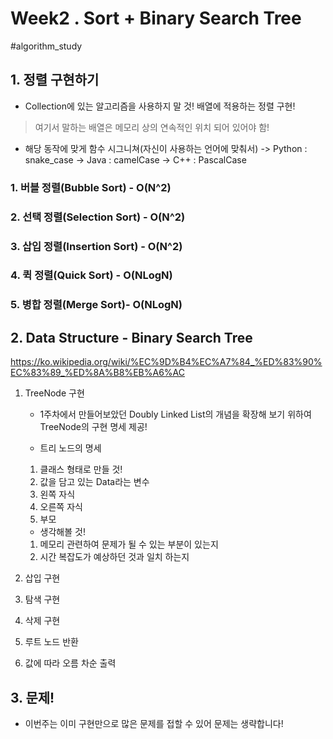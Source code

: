 # Week2 . Sort + Binary Search Tree
#algorithm_study

## 1. 정렬 구현하기
- Collection에 있는 알고리즘을 사용하지 말 것! 배열에 적용하는 정렬 구현!
> 여기서 말하는 배열은 메모리 상의 연속적인 위치 되어 있어야 함!  

- 해당 동작에 맞게 함수 시그니쳐(자신이 사용하는 언어에 맞춰서)
-> Python : snake_case
-> Java : camelCase
-> C++ : PascalCase

### 1. 버블 정렬(Bubble Sort) - O(N^2)

### 2. 선택 정렬(Selection Sort) - O(N^2)

### 3. 삽입 정렬(Insertion Sort) - O(N^2)

### 4. 퀵 정렬(Quick Sort) - O(NLogN)

### 5. 병합 정렬(Merge Sort)- O(NLogN)

## 2. Data Structure - Binary Search Tree

https://ko.wikipedia.org/wiki/%EC%9D%B4%EC%A7%84_%ED%83%90%EC%83%89_%ED%8A%B8%EB%A6%AC

1. TreeNode 구현
    - 1주차에서 만들어보았던 Doubly Linked List의 개념을 확장해 보기 위하여 TreeNode의 구현 명세 제공!
    
    - 트리 노드의 명세
    1. 클래스 형태로 만들 것!
    2. 값을 담고 있는 Data라는 변수
    3. 왼쪽 자식
    4. 오른쪽 자식
    5. 부모 

    - 생각해볼 것!
    1. 메모리 관련하여 문제가 될 수 있는 부분이 있는지
    2. 시간 복잡도가 예상하던 것과 일치 하는지    

2. 삽입 구현

3. 탐색 구현

4. 삭제 구현

5. 루트 노드 반환

6. 값에 따라 오름 차순 출력

## 3. 문제!

- 이번주는 이미 구현만으로 많은 문제를 접할 수 있어 문제는 생략합니다!